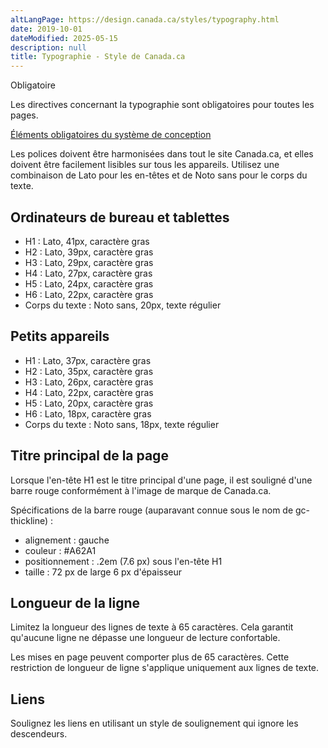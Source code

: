 ```yaml
---
altLangPage: https://design.canada.ca/styles/typography.html
date: 2019-10-01
dateModified: 2025-05-15
description: null
title: Typographie - Style de Canada.ca
---
```

<p><span class="label label-danger">Obligatoire</span></p>
<p>Les directives concernant la typographie sont obligatoires pour toutes les pages.</p>
<p><a href="{{ site.url }}/specifications/elements-obligatoires.html">Éléments obligatoires du système de conception</a></p>
<p>Les polices doivent être harmonisées dans tout le site Canada.ca, et elles doivent être facilement lisibles sur tous les appareils. Utilisez une combinaison de Lato pour les en-têtes et de Noto sans pour le corps du texte.</p>
<h2>Ordinateurs de bureau et tablettes</h2>
<ul>
  <li>H1&nbsp;: Lato, 41px, caractère gras</li>
  <li>H2&nbsp;: Lato, 39px, caractère gras</li>
  <li>H3&nbsp;: Lato, 29px, caractère gras</li>
  <li>H4&nbsp;: Lato, 27px, caractère gras</li>
  <li>H5&nbsp;: Lato, 24px, caractère gras</li>
  <li>H6&nbsp;: Lato, 22px, caractère gras</li>
  <li>Corps du texte&nbsp;: Noto sans, 20px, texte régulier</li>
</ul>
<h2>Petits appareils</h2>
<ul>
  <li>H1&nbsp;: Lato, 37px, caractère gras</li>
  <li>H2&nbsp;: Lato, 35px, caractère gras</li>
  <li>H3&nbsp;: Lato, 26px, caractère gras</li>
  <li>H4&nbsp;: Lato, 22px, caractère gras</li>
  <li>H5&nbsp;: Lato, 20px, caractère gras</li>
  <li>H6&nbsp;: Lato, 18px, caractère gras</li>
  <li>Corps du texte&nbsp;: Noto sans, 18px, texte régulier</li>
</ul>
<h2>Titre principal de la page</h2>
<p>Lorsque l'en-tête H1 est le titre principal d'une page, il est souligné d'une barre rouge conformément à l'image de marque de Canada.ca.</p>
<p>Spécifications de la barre rouge (auparavant connue sous le nom de gc-thickline)&nbsp;:</p>
<ul>
  <li>alignement&nbsp;: gauche</li>
  <li>couleur&nbsp;: #A62A1</li>
  <li>positionnement&nbsp;: .2em (7.6&nbsp;px) sous l'en-tête H1</li>
  <li>taille&nbsp;: 72&nbsp;px de large 6&nbsp;px d'épaisseur</li>
</ul>
<h2>Longueur de la ligne</h2>
<p>Limitez la longueur des lignes de texte à 65 caractères. Cela garantit qu'aucune ligne ne dépasse une longueur de lecture confortable.</p>
<p>Les mises en page peuvent comporter plus de 65 caractères. Cette restriction de longueur de ligne s'applique uniquement aux lignes de texte.</p>
<h2>Liens</h2>
<p>Soulignez les liens en utilisant un style de soulignement qui ignore les descendeurs.</p>
